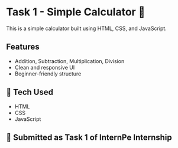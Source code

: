 # Task 1 - Simple Calculator 🔢

This is a simple calculator built using HTML, CSS, and JavaScript.

## Features
- Addition, Subtraction, Multiplication, Division
- Clean and responsive UI
- Beginner-friendly structure

## 🔧 Tech Used
- HTML
- CSS
- JavaScript

## 🎯 Submitted as Task 1 of InternPe Internship

